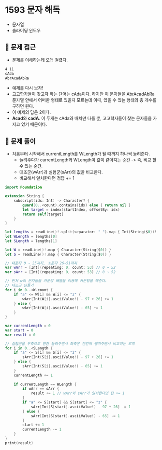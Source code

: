# 1593 문자 해독
- 문자열
- 슬라이딩 윈도우

## 🍎 문제 접근
- 문제를 이해하는데 오래 걸렸다.
```bash
4 11
cAda
AbrAcadAbRa
```
- 예제를 다시 보자!
- 고고학자들이 찾고자 하는 단어는 cAda이다. 하지만 이 문자들을 AbrAcadAbRa 문자열 안에서 어떠한 형태로 있을지 모르는데 이때, 있을 수 있는 형태의 총 개수를 구하면 된다.
- 이 예제의 답은 2이다.
- **Acad**와 **cadA**. 이 두개는 cAda와 배치만 다를 뿐, 고고학자들이 찾는 문자들을 가지고 있기 때문이다.

## 🍎 문제 풀이
- 처음부터 시작해서 currentLength를 WLength가 될 때까지 하나씩 늘려준다.
    - 늘려주다가 currentLength와 WLength이 값이 같아지는 순간 -> 즉, 비교 할 수 있는 순간.
    - 대조군(wArr)과 실험군(sArr)의 값을 비교한다.
    - 비교해서 일치한다면 정답 += 1
```swift
import Foundation

extension String {
    subscript(idx: Int) -> Character? {
        guard(0..<count).contains(idx) else { return nil }
        let target = index(startIndex, offsetBy: idx)
        return self[target]
    }
}

let lengths = readLine()!.split(separator: " ").map { Int(String($0))! }
let WLength = lengths[0]
let SLength = lengths[1]

let W = readLine()!.map { Character(String($0)) }
let S = readLine()!.map { Character(String($0)) }

// 대문자 0 ~ 25까지, 소문자 26~51까지
var wArr = [Int](repeating: 0, count: 53) // 0 ~ 52
var sArr = [Int](repeating: 0, count: 53) // 0 ~ 52

// 먼저 w의 문자들을 카운팅 배열을 이용해 카운팅을 해준다.
// 대조군 만들기
for i in 0..<W.count {
    if "a" <= W[i] && W[i] <= "z" {
        wArr[Int(W[i].asciiValue!) - 97 + 26] += 1
    } else {
        wArr[Int(W[i].asciiValue!) - 65] += 1
    }
}

var currentLength = 0
var start = 0
var result = 0

// 실험군을 우측으로 한칸 늘려주면서 좌측은 한칸씩 땡겨주면서 비교하는 로직
for i in 0..<SLength {
    if "a" <= S[i] && S[i] <= "z" {
        sArr[Int(S[i].asciiValue!) - 97 + 26] += 1
    } else {
        sArr[Int(S[i].asciiValue!) - 65] += 1
    }
    currentLength += 1
    
    if currentLength == WLength { 
        if wArr == sArr { 
            result += 1 // wArr와 sArr가 일치한다면 답 += 1
        }
        if "a" <= S[start] && S[start] <= "z" {
            sArr[Int(S[start].asciiValue!) - 97 + 26] -= 1
        } else {
            sArr[Int(S[start].asciiValue!) - 65] -= 1
        }
        start += 1
        currentLength -= 1
    }
}
print(result)
```
